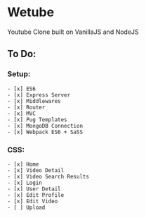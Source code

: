 # Wetube

Youtube Clone built on VanillaJS and NodeJS

## To Do:

### Setup:

    - [x] ES6
    - [x] Express Server
    - [x] Middlewares
    - [x] Router
    - [x] MVC
    - [x] Pug Templates
    - [x] MongoDB Connection
    - [x] Webpack ES6 + SaSS

### CSS:

    - [x] Home
    - [x] Video Detail
    - [x] Video Search Results
    - [x] Login
    - [x] User Detail
    - [x] Edit Profile
    - [x] Edit Video
    - [ ] Upload
